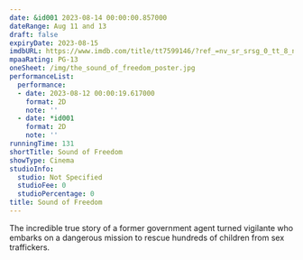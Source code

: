 ```yaml
---
date: &id001 2023-08-14 00:00:00.857000
dateRange: Aug 11 and 13
draft: false
expiryDate: 2023-08-15
imdbURL: https://www.imdb.com/title/tt7599146/?ref_=nv_sr_srsg_0_tt_8_nm_0_q_sound%2520of%2520
mpaaRating: PG-13
oneSheet: /img/the_sound_of_freedom_poster.jpg
performanceList:
  performance:
  - date: 2023-08-12 00:00:19.617000
    format: 2D
    note: ''
  - date: *id001
    format: 2D
    note: ''
runningTime: 131
shortTitle: Sound of Freedom
showType: Cinema
studioInfo:
  studio: Not Specified
  studioFee: 0
  studioPercentage: 0
title: Sound of Freedom
---
```


The incredible true story of a former government agent turned vigilante who embarks on a dangerous mission to rescue hundreds of children from sex traffickers.